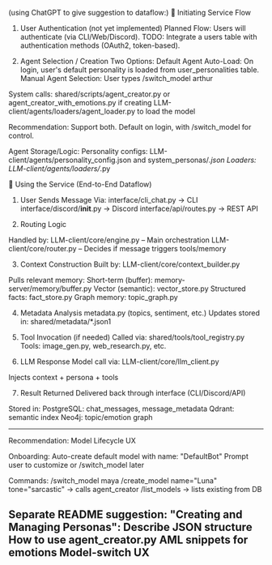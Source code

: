 (using ChatGPT to give suggestion to dataflow:)
🧠 Initiating Service Flow

1. User Authentication (not yet implemented)
Planned Flow: Users will authenticate (via CLI/Web/Discord).
TODO: Integrate a users table with authentication methods (OAuth2, token-based).

2. Agent Selection / Creation
Two Options:
Default Agent Auto-Load: On login, user's default personality is loaded from user_personalities table.
Manual Agent Selection:
User types /switch_model arthur

System calls:
shared/scripts/agent_creator.py or agent_creator_with_emotions.py if creating
LLM-client/agents/loaders/agent_loader.py to load the model

Recommendation: Support both. Default on login, with /switch_model for control.

Agent Storage/Logic:
Personality configs: LLM-client/agents/personality_config.json and system_personas/*.json
Loaders: LLM-client/agents/loaders/*.py

💬 Using the Service (End-to-End Dataflow)
1. User Sends Message
Via:
interface/cli_chat.py  → CLI
interface/discord/__init__.py → Discord
interface/api/routes.py → REST API

2. Routing Logic

Handled by:
LLM-client/core/engine.py – Main orchestration
LLM-client/core/router.py – Decides if message triggers tools/memory

3. Context Construction
Built by:
LLM-client/core/context_builder.py

Pulls relevant memory:
Short-term (buffer): memory-server/memory/buffer.py
Vector (semantic): vector_store.py
Structured facts: fact_store.py
Graph memory: topic_graph.py

4. Metadata Analysis
metadata.py (topics, sentiment, etc.)
Updates stored in: shared/metadata/*.json1

5. Tool Invocation (if needed)
Called via: shared/tools/tool_registry.py
Tools: image_gen.py, web_research.py, etc.

6. LLM Response
Model call via: LLM-client/core/llm_client.py

Injects context + persona + tools

7. Result Returned
Delivered back through interface (CLI/Discord/API)

Stored in:
PostgreSQL: chat_messages, message_metadata
Qdrant: semantic index
Neo4j: topic/emotion graph

---
Recommendation: Model Lifecycle UX

Onboarding:
Auto-create default model with name: "DefaultBot"
Prompt user to customize or /switch_model later

Commands:
/switch_model maya
/create_model name="Luna" tone="sarcastic" → calls agent_creator
/list_models → lists existing from DB

Separate README suggestion:
"Creating and Managing Personas":
Describe JSON structure
How to use agent_creator.py
AML snippets for emotions
Model-switch UX
----

